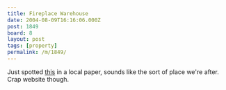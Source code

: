 ```yaml
---
title: Fireplace Warehouse
date: 2004-08-09T16:16:06.000Z
post: 1849
board: 8
layout: post
tags: [property]
permalink: /m/1849/
---
```

Just spotted <a href="http://www.fireplacewarehouse.co.uk/">this</a> in a local paper, sounds like the sort of place we're after. Crap website though.
